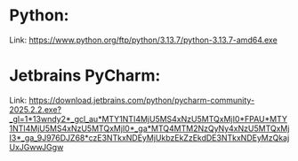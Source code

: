 # Python:
Link: https://www.python.org/ftp/python/3.13.7/python-3.13.7-amd64.exe <br>
# Jetbrains PyCharm:
Link: https://download.jetbrains.com/python/pycharm-community-2025.2.2.exe?_gl=1*13wndy2*_gcl_au*MTY1NTI4MjU5MS4xNzU5MTQxMjI0*FPAU*MTY1NTI4MjU5MS4xNzU5MTQxMjI0*_ga*MTQ4MTM2NzQyNy4xNzU5MTQxMjI3*_ga_9J976DJZ68*czE3NTkxNDEyMjUkbzEkZzEkdDE3NTkxNDEyMzQkajUxJGwwJGgw
